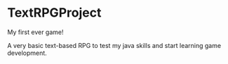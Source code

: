 # TextRPGProject
My first ever game!

A very basic text-based RPG to test my java skills and start learning game development.
